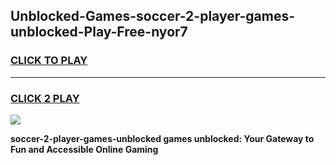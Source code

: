 
## Unblocked-Games-soccer-2-player-games-unblocked-Play-Free-nyor7
<h3>
<a href="https://premium76.site?title=soccer-2-player-games-unblocked&ref=10A">CLICK TO PLAY</a></h3>
<hr>

<h3>
<a href="https://premium76.site?title=soccer-2-player-games-unblocked&ref=10A">CLICK 2 PLAY</a>
  
</h3>

<a href="https://premium76.site?title=soccer-2-player-games-unblocked&ref=10A"><img src="https://clearcache.store/games.png"></a>


**soccer-2-player-games-unblocked games unblocked: Your Gateway to Fun and Accessible Online Gaming**
